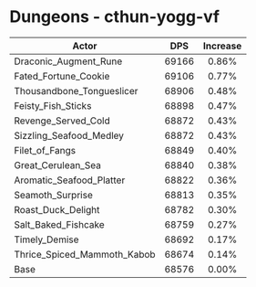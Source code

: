 # Dungeons - cthun-yogg-vf
| Actor | DPS | Increase |
|---|:---:|:---:|
|Draconic_Augment_Rune|69166|0.86%|
|Fated_Fortune_Cookie|69106|0.77%|
|Thousandbone_Tongueslicer|68906|0.48%|
|Feisty_Fish_Sticks|68898|0.47%|
|Revenge_Served_Cold|68872|0.43%|
|Sizzling_Seafood_Medley|68872|0.43%|
|Filet_of_Fangs|68849|0.40%|
|Great_Cerulean_Sea|68840|0.38%|
|Aromatic_Seafood_Platter|68822|0.36%|
|Seamoth_Surprise|68813|0.35%|
|Roast_Duck_Delight|68782|0.30%|
|Salt_Baked_Fishcake|68759|0.27%|
|Timely_Demise|68692|0.17%|
|Thrice_Spiced_Mammoth_Kabob|68674|0.14%|
|Base|68576|0.00%|
